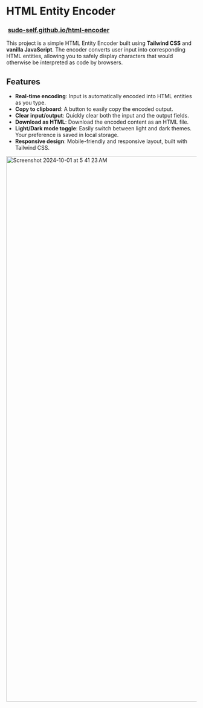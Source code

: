 # HTML Entity Encoder
### &nbsp;<a href="https://sudo-self.github.io/html-encoder">sudo-self.github.io/html-encoder</a>

This project is a simple HTML Entity Encoder built using **Tailwind CSS** and **vanilla JavaScript**. The encoder converts user input into corresponding HTML entities, allowing you to safely display characters that would otherwise be interpreted as code by browsers.

## Features

- **Real-time encoding**: Input is automatically encoded into HTML entities as you type.
- **Copy to clipboard**: A button to easily copy the encoded output.
- **Clear input/output**: Quickly clear both the input and the output fields.
- **Download as HTML**: Download the encoded content as an HTML file.
- **Light/Dark mode toggle**: Easily switch between light and dark themes. Your preference is saved in local storage.
- **Responsive design**: Mobile-friendly and responsive layout, built with Tailwind CSS.
  
<img width="1440" alt="Screenshot 2024-10-01 at 5 41 23 AM" src="https://github.com/user-attachments/assets/833007ce-2b4c-456e-8dd6-1adac6bafa43">

